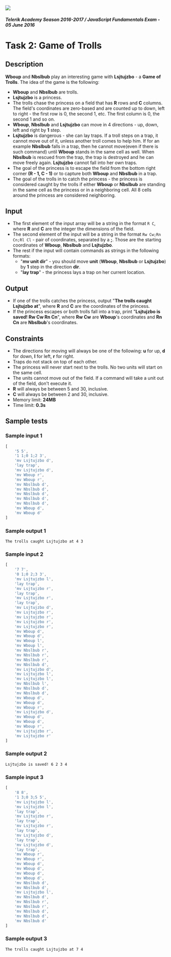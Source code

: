 <img src="https://raw.githubusercontent.com/TelerikAcademy/Common/master/logos/telerik-header-logo.png" />

#### _Telerik Academy Season 2016-2017 / JavaScript Fundamentals Exam - 05 June 2016_

# Task 2: Game of Trolls

## Description
**Wboup** and **Nbslbub** play an interesting game with **Lsjtujzbo** - a **Game of Trolls**. The idea of the game is the following:
 - **Wboup** and **Nbslbub** are trolls.
 - **Lsjtujzbo** is a princess.
 - The trolls chase the princess on a field that has **R** rows and **C** columns. The field's coordinates are zero-based and are counted up to down, left to right - the first row is 0, the second 1, etc. The first column is 0, the second 1 and so on.
 - **Wboup**, **Nbslbub** and **Lsjtujzbo** can move in 4 directions - up, down, left and right by **1** step.
 - **Lsjtujzbo** is dangerous - she can lay traps. If a troll steps on a trap, it cannot move out of it, unless another troll comes to help him. If for an example **Nbslbub** falls in a trap, 
 then he cannot move(even if there is such command) until **Wboup** stands in the same cell as well. When **Nbslbub** is rescued from the trap, the trap is destroyed and he can move freely again. **Lsjtujzbo** cannot fall into her own traps.
 - The goal of the princess is to escape the field from the bottom right corner **(R - 1, C - 1)** or to capture both **Wboup** and **Nbslbub** in a trap.
 - The goal of the trolls in to catch the princess - the princess is considered caught by the trolls if either **Wboup** or **Nbslbub** are standing in the same cell as the princess or in a neighboring cell. All 8 cells around the princess are considered neighboring.

## Input
- The first element of the input array will be a string in the format `R C`, where **R** and **C** are the integer the dimensions of the field.
- The second element of the input will be a string in the format `Rw Cw;Rn Cn;Rl Cl` - pair of coordinates, separated by a **;**. Those are the starting coordinates of **Wboup**, **Nbslbub** and **Lsjtujzbo**.
- The rest if the input will contain commands as strings in the following formats:
  - "**mv unit dir**" - you should move **unit** (**Wboup**, **Nbslbub** or **Lsjtujzbo**) by **1** step in the direction **dir**.
  - "**lay trap**" - the princess lays a trap on her current location.

## Output
- If one of the trolls catches the princess, output "**The trolls caught Lsjtujzbo at**", where **R** and **C** are the coordinates of the princess.
- If the princess escapes or both trolls fall into a trap, print "**Lsjtujzbo is saved! Rw Cw Rn Cn**", where **Rw Cw** are **Wboup**'s coordinates and **Rn Cn** are **Nbslbub**'s coordinates.

## Constraints
- The directions for moving will always be one of the following: **u** for up, **d** for down, **l** for left, **r** for right.
- Traps do not stack on top of each other.
- The princess will never start next to the trolls. No two units will start on the same cell.
- The units cannot move out of the field. If a command will take a unit out of the field, don't execute it.
- **R** will always be between 5 and 30, inclusive.
- **C** will always be between 2 and 30, inclusive.
- Memory limit: **24MB**
- Time limit: **0.3s**


## Sample tests

### Sample input 1

```js
[
    '5 5',
    '1 1;0 1;2 3',
    'mv Lsjtujzbo d',
    'lay trap',
    'mv Lsjtujzbo d',
    'mv Wboup r',
    'mv Wboup r',
    'mv Nbslbub d',
    'mv Nbslbub d',
    'mv Nbslbub d',
    'mv Nbslbub d',
    'mv Nbslbub d',
    'mv Wboup d',
    'mv Wboup d'
]
```

### Sample output 1

```
The trolls caught Lsjtujzbo at 4 3
```

### Sample input 2

```js
[
    '7 7',
    '0 1;0 2;3 3',
    'mv Lsjtujzbo l',
    'lay trap',
    'mv Lsjtujzbo r',
    'lay trap',
    'mv Lsjtujzbo r',
    'lay trap',
    'mv Lsjtujzbo d',
    'mv Lsjtujzbo r',
    'mv Lsjtujzbo r',
    'mv Lsjtujzbo r',
    'mv Lsjtujzbo r',
    'mv Wboup d',
    'mv Wboup d',
    'mv Wboup l',
    'mv Wboup l',
    'mv Nbslbub r',
    'mv Nbslbub r',
    'mv Nbslbub r',
    'mv Nbslbub d',
    'mv Lsjtujzbo d',
    'mv Lsjtujzbo l',
    'mv Lsjtujzbo l',
    'mv Nbslbub l',
    'mv Nbslbub d',
    'mv Nbslbub d',
    'mv Wboup d',
    'mv Wboup d',
    'mv Wboup r',
    'mv Lsjtujzbo d',
    'mv Wboup d',
    'mv Wboup d',
    'mv Wboup r',
    'mv Lsjtujzbo r',
    'mv Lsjtujzbo r'
]
```

### Sample output 2

```
Lsjtujzbo is saved! 6 2 3 4
```

### Sample input 3

```js
[
    '8 8',
    '1 3;0 3;5 5',
    'mv Lsjtujzbo l',
    'mv Lsjtujzbo l',
    'lay trap',
    'mv Lsjtujzbo r',
    'lay trap',
    'mv Lsjtujzbo r',
    'lay trap',
    'mv Lsjtujzbo d',
    'lay trap',
    'mv Lsjtujzbo d',
    'lay trap',
    'mv Wboup r',
    'mv Wboup r',
    'mv Wboup d',
    'mv Wboup d',
    'mv Wboup d',
    'mv Wboup d',
    'mv Nbslbub d',
    'mv Nbslbub d',
    'mv Lsjtujzbo l',
    'mv Nbslbub d',
    'mv Nbslbub r',
    'mv Nbslbub r',
    'mv Nbslbub d',
    'mv Nbslbub d',
    'mv Nbslbub d'
]
```

### Sample output 3

```
The trolls caught Lsjtujzbo at 7 4
```

